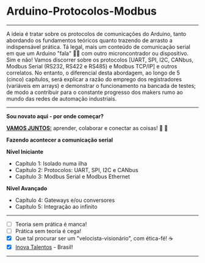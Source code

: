 # Arduino-Protocolos-Modbus
***
A ideia é tratar sobre os protocolos de comunicações do Arduino, tanto abordando os fundamentos teóricos quanto trazendo de arrasto a indispensável prática. Tá legal, mais um conteúdo de comunicação serial em que um Arduino "fala" :man_facepalming: com outro microncontrador ou dispositivo. Sim e não! Vamos discorrer sobre os protocolos \[UART, SPI, I2C, CANbus, Modbus Serial (RS232, RS422 e RS485) e Modbus TCP/IP\] e outros correlatos. No entanto, o diferencial desta abordagem, ao longo de 5 (cinco) capítulos, será explicar a razão do emprego dos registradores (variáveis em arrays) e demonstrar o funcionamento na bancada de testes; de modo a contribuir para o constante progresso dos makers rumo ao mundo das redes de automação industriais.
***
**Sou novato aqui - por onde começar?**

[**VAMOS JUNTOS:**](https://github.com/Mario-Camara/Arduino-Interface-Modbus/wiki/Capa:-fazendo-acontecer-a-comunica%C3%A7%C3%A3o-serial) aprender, colaborar e conectar as coisas! :fist_right: :fist_left:

**Fazendo acontecer a comunicação serial**

**Nível Iniciante**
- Capítulo 1: Isolado numa ilha
- Capítulo 2: Protocolos: UART, SPI, I2C e CANbus
- Capítulo 3: Modbus Serial e Modbus Ethernet

**Nível Avançado**
- Capítulo 4: Gateways e/ou conversores
- Capítulo 5: Integração ao infinito

***
- [ ] Teoria sem prática é manca!
- [ ] Prática sem teoria é cega!
- [x] Que tal procurar ser um "velocista-visionário", com ética-fé!   :coffee:
- [x] [Inova Talentos](https://www.portaldaindustria.com.br/inovatalentos/) - Brasil!
*** 
